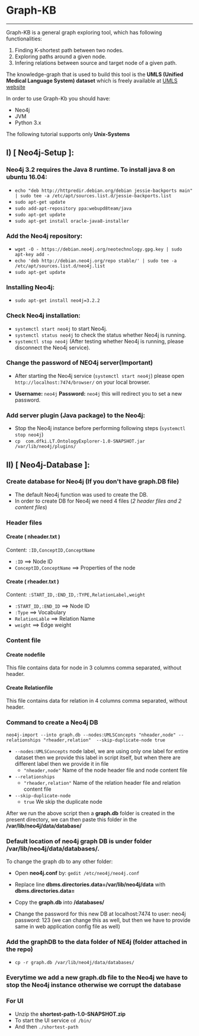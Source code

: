# Graph-KB
-------------------------
Graph-KB is a general graph exploring tool, which has following functionalities:
1. Finding K-shortest path between two nodes.
2. Exploring paths around a given node.
3. Infering relations between source and target node of a given path.

The knowledge-graph that is used to build this tool is the **UMLS (Unified Medical Language System) dataset** which is freely available at [UMLS website](https://uts.nlm.nih.gov/home.html)

In order to use Graph-Kb you should have:
* Neo4j 
* JVM
* Python 3.x

The following tutorial supports only **Unix-Systems**

## I) [ Neo4j-Setup ]:

### Neo4j 3.2 requires the Java 8 runtime. To install java 8 on ubuntu 16.04:
* `echo "deb http://httpredir.debian.org/debian jessie-backports main" | sudo tee -a /etc/apt/sources.list.d/jessie-backports.list`
* `sudo apt-get update`
* `sudo add-apt-repository ppa:webupd8team/java`
* `sudo apt-get update`
* `sudo apt-get install oracle-java8-installer`


### Add the Neo4j repository: 
* `wget -O - https://debian.neo4j.org/neotechnology.gpg.key | sudo apt-key add -`
* `echo 'deb http://debian.neo4j.org/repo stable/' | sudo tee -a /etc/apt/sources.list.d/neo4j.list`
* `sudo apt-get update`

### Installing Neo4j:
* `sudo apt-get install neo4j=3.2.2`

### Check Neo4j installation:
* `systemctl start neo4j` to start Neo4j.
* `systemctl status neo4j` to check the status whether Neo4j is running.
* `systemctl stop neo4j` (After testing whether Neo4j is running, please disconnect the Neo4j service).

### Change the password of NEO4j server(Important)
* After starting the Neo4j service (`systemctl start neo4j`) please open `http://localhost:7474/browser/` on your local browser.

* **Username:** `neo4j` 
  **Password:** `neo4j` 
  this will redirect you to set a new password.

###  Add server plugin (Java package) to the Neo4j:
* Stop the Neo4j instance before performing following steps (`systemctl stop neo4j`)
* `cp  com.dfki.LT.OntologyExplorer-1.0-SNAPSHOT.jar /var/lib/neo4j/plugins/`


## II) [ Neo4j-Database ]:

### Create database for Neo4j (If you don't have graph.DB file)
* The default Neo4j function was used to create the DB.
* In order to create DB for Neo4j we need 4 files (*2 header files and 2 content files*)

### Header files
#### Create ( nheader.txt )
Content: `:ID,ConceptID,ConceptName` 

* `:ID`                   ==> Node ID
* `ConceptID,ConceptName` ==> Properties of the node

#### Create ( rheader.txt ) 
Content: `:START_ID,:END_ID,:TYPE,RelationLabel,weight` 

* `:START_ID,:END_ID` ==> Node ID
* `:Type`             ==> Vocabulary
* `RelationLable`     ==> Relation Name
* `weight`            ==> Edge weight

### Content file
#### Create nodefile 
This file contains data for node in 3 columns comma separated, without header.

#### Create Relationfile
This file contains data for relation in 4 columns comma separated, without header.


### Command to create a Neo4j DB

`neo4j-import --into graph.db --nodes:UMLSConcepts "nheader,node" --relationships "rheader,relation"  --skip-duplicate-node true`

* `--nodes:UMLSConcepts` node label, we are using only one label for entire dataset then we provide this label in script itself, but when there are different label then we provide it in file
	- `"nheader,node"` Name of the node header file and node content file
* `--relationships`
	- `"rheader,relation"` Name of the relation header file and relation content file
* `--skip-duplicate-node` 
	- `true` We skip the duplicate node


After we run the above script then a **graph.db** folder is created in the present directory, we can then paste this folder in the **/var/lib/neo4j/data/database/**




### Default location of neo4j graph DB is under folder /var/lib/neo4j/data/databases/.

To change the graph db to any other folder:

* Open **neo4j.conf** by: `gedit /etc/neo4j/neo4j.conf`

* Replace line **dbms.directories.data=/var/lib/neo4j/data** with **dbms.directories.data=<folder of your choice>**

* Copy the **graph.db** into **<folder of your choice>/databases/**
    
* Change the password for this new DB at localhost:7474 to user: neo4j password: 123 (we can change this as well, but then we have to provide same in web application config file as well)




### Add the graphDB to the data folder of NE4j (folder attached in the repo)

* `cp -r graph.db /var/lib/neo4j/data/databases/`


### Everytime we add a new graph.db file to the Neo4j we have to stop the Neo4j instance otherwise we corrupt the database

### For UI 
* Unzip the **shortest-path-1.0-SNAPSHOT.zip**
* To start the UI service `cd /bin/`
* And then `./shortest-path`


